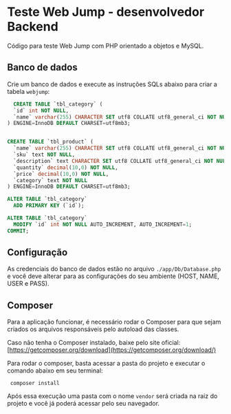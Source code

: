 # Teste Web Jump - desenvolvedor Backend
Código para teste Web Jump com PHP orientado a objetos e MySQL.

## Banco de dados
Crie um banco de dados e execute as instruções SQLs abaixo para criar a tabela `webjump`:
```sql
  CREATE TABLE `tbl_category` (
  `id` int NOT NULL,
  `name` varchar(255) CHARACTER SET utf8 COLLATE utf8_general_ci NOT NULL
) ENGINE=InnoDB DEFAULT CHARSET=utf8mb3;


CREATE TABLE `tbl_product` (
  `name` varchar(255) CHARACTER SET utf8 COLLATE utf8_general_ci NOT NULL,
  `sku` text NOT NULL,
  `description` text CHARACTER SET utf8 COLLATE utf8_general_ci NOT NULL,
  `quantity` decimal(10,0) NOT NULL,
  `price` decimal(10,0) NOT NULL,
  `category` text NOT NULL
) ENGINE=InnoDB DEFAULT CHARSET=utf8mb3;

ALTER TABLE `tbl_category`
  ADD PRIMARY KEY (`id`);

ALTER TABLE `tbl_category`
  MODIFY `id` int NOT NULL AUTO_INCREMENT, AUTO_INCREMENT=1;
COMMIT;
```

## Configuração
As credenciais do banco de dados estão no arquivo `./app/Db/Database.php` e você deve alterar para as configurações do seu ambiente (HOST, NAME, USER e PASS).

## Composer
Para a aplicação funcionar, é necessário rodar o Composer para que sejam criados os arquivos responsáveis pelo autoload das classes.

Caso não tenha o Composer instalado, baixe pelo site oficial: [https://getcomposer.org/download](https://getcomposer.org/download/)

Para rodar o composer, basta acessar a pasta do projeto e executar o comando abaixo em seu terminal:
```shell
 composer install
```

Após essa execução uma pasta com o nome `vendor` será criada na raiz do projeto e você já poderá acessar pelo seu navegador.
